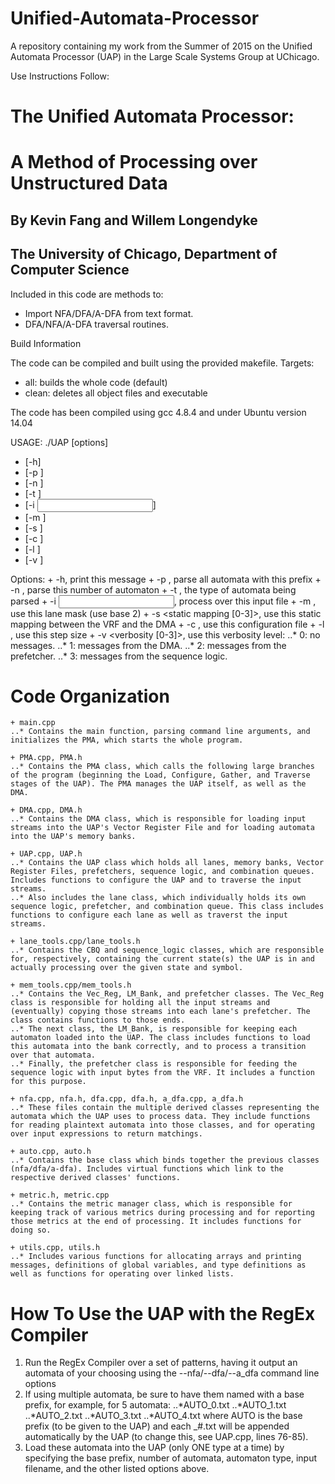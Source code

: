 # Unified-Automata-Processor
A repository containing my work from the Summer of 2015 on the Unified Automata Processor (UAP) in the Large Scale Systems Group at UChicago.

Use Instructions Follow:


 # The Unified Automata Processor: 		
 # A Method of Processing over Unstructured Data	

 ## By Kevin Fang and Willem Longendyke		

## The University of Chicago, Department of Computer Science		


Included in this code are methods to:
+ Import NFA/DFA/A-DFA from text format.
+ DFA/NFA/A-DFA traversal routines.

Build Information


The code can be compiled and built using the provided makefile. 
Targets:
+ all: builds the whole code (default)
+ clean: deletes all object files and executable

The code has been compiled using gcc 4.8.4 and under Ubuntu version 14.04

USAGE:
./UAP [options]
+ [-h]
+ [-p <automaton prefix>]
+ [-n <number of automata>]
+ [-t <automata type>]
+ [-i <input filename>]
+ [-m <lane mask>]
+ [-s <static mapping>]
+ [-c <configuration filename>]
+ [-l <step size>]
+ [-v <verbosity level>]

Options:
	+ -h,				 print this message
	+ -p <automaton prefix>,	 parse all automata with this prefix
	+ -n <number of automata>,	 parse this number of automaton
	+ -t <automata type>,		 the type of automata being parsed
	+ -i <input filename>,		 process over this input file
	+ -m <lane mask>,		 use this lane mask (use base 2)
	+ -s <static mapping [0-3]>,	 use this static mapping between the VRF and the DMA
	+ -c <configuration filename>,	 use this configuration file
	+ -l <step size>,		 use this step size
	+ -v <verbosity [0-3]>,		 use this verbosity level:
						 ..* 0: no messages.
						 ..* 1: messages from the DMA.
						 ..* 2: messages from the prefetcher.
						 ..* 3: messages from the sequence logic.

# Code Organization

	+ main.cpp
	..* Contains the main function, parsing command line arguments, and initializes the PMA, which starts the whole program.

	+ PMA.cpp, PMA.h
	..* Contains the PMA class, which calls the following large branches of the program (beginning the Load, Configure, Gather, and Traverse stages of the UAP). The PMA manages the UAP itself, as well as the DMA.

	+ DMA.cpp, DMA.h
	..* Contains the DMA class, which is responsible for loading input streams into the UAP's Vector Register File and for loading automata into the UAP's memory banks.

	+ UAP.cpp, UAP.h
	..* Contains the UAP class which holds all lanes, memory banks, Vector Register Files, prefetchers, sequence logic, and combination queues. Includes functions to configure the UAP and to traverse the input streams. 
	..* Also includes the lane class, which individually holds its own sequence logic, prefetcher, and combination queue. This class includes functions to configure each lane as well as traverst the input streams.

	+ lane_tools.cpp/lane_tools.h
	..* Contains the CBQ and sequence_logic classes, which are responsible for, respectively, containing the current state(s) the UAP is in and actually processing over the given state and symbol.

	+ mem_tools.cpp/mem_tools.h
	..* Contains the Vec_Reg, LM_Bank, and prefetcher classes. The Vec_Reg class is responsible for holding all the input streams and (eventually) copying those streams into each lane's prefetcher. The class contains functions to those ends.
	..* The next class, the LM_Bank, is responsible for keeping each automaton loaded into the UAP. The class includes functions to load this automata into the bank correctly, and to process a transition over that automata.
	..* Finally, the prefetcher class is responsible for feeding the sequence logic with input bytes from the VRF. It includes a function for this purpose.

	+ nfa.cpp, nfa.h, dfa.cpp, dfa.h, a_dfa.cpp, a_dfa.h
	..* These files contain the multiple derived classes representing the automata which the UAP uses to process data. They include functions for reading plaintext automata into those classes, and for operating over input expressions to return matchings.
	
	+ auto.cpp, auto.h
	..* Contains the base class which binds together the previous classes (nfa/dfa/a-dfa). Includes virtual functions which link to the respective derived classes' functions.

	+ metric.h, metric.cpp
	..* Contains the metric manager class, which is responsible for keeping track of various metrics during processing and for reporting those metrics at the end of processing. It includes functions for doing so.

	+ utils.cpp, utils.h
	..* Includes various functions for allocating arrays and printing messages, definitions of global variables, and type definitions as well as functions for operating over linked lists.

# How To Use the UAP with the RegEx Compiler

1. Run the RegEx Compiler over a set of patterns, having it output an automata of your choosing using the --nfa/--dfa/--a_dfa command line options
2. If using multiple automata, be sure to have them named with a base prefix, for example, for 5 automata:
	..*AUTO_0.txt
	..*AUTO_1.txt
	..*AUTO_2.txt
	..*AUTO_3.txt
	..*AUTO_4.txt
where AUTO is the base prefix (to be given to the UAP) and each _#.txt will be appended automatically by the UAP (to change this, see UAP.cpp, lines 76-85).
3. Load these automata into the UAP (only ONE type at a time) by specifying the base prefix, number of automata, automaton type, input filename, and the other listed options above.
